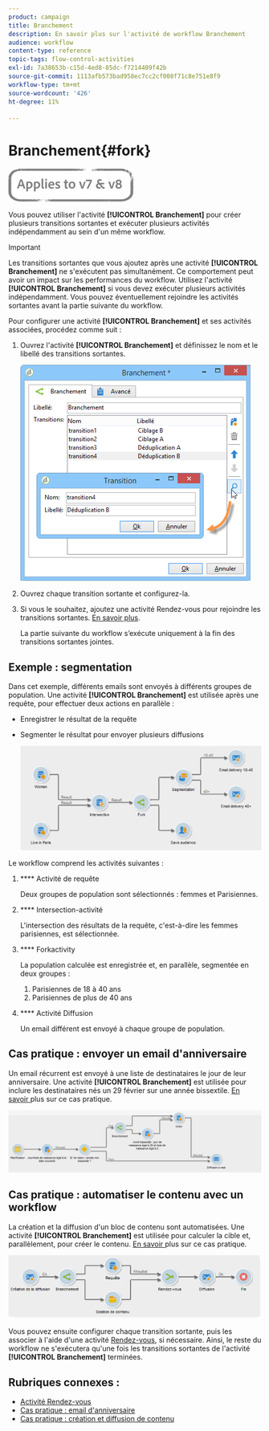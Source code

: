 ```yaml
---
product: campaign
title: Branchement
description: En savoir plus sur l'activité de workflow Branchement
audience: workflow
content-type: reference
topic-tags: flow-control-activities
exl-id: 7a38653b-c15d-4ed8-85dc-f7214409f42b
source-git-commit: 1113afb573bad958ec7cc2cf008f71c8e751e8f9
workflow-type: tm+mt
source-wordcount: '426'
ht-degree: 11%

---
```


# Branchement{#fork}

![](../../assets/common.svg)

Vous pouvez utiliser l&#39;activité **[!UICONTROL Branchement]** pour créer plusieurs transitions sortantes et exécuter plusieurs activités indépendamment au sein d&#39;un même workflow.

>[!IMPORTANT]
>
>Les transitions sortantes que vous ajoutez après une activité **[!UICONTROL Branchement]** ne s&#39;exécutent pas simultanément. Ce comportement peut avoir un impact sur les performances du workflow. Utilisez l&#39;activité **[!UICONTROL Branchement]** si vous devez exécuter plusieurs activités indépendamment. Vous pouvez éventuellement rejoindre les activités sortantes avant la partie suivante du workflow.

Pour configurer une activité **[!UICONTROL Branchement]** et ses activités associées, procédez comme suit :

1. Ouvrez l&#39;activité **[!UICONTROL Branchement]** et définissez le nom et le libellé des transitions sortantes.

   ![](assets/s_user_segmentation_fork.png)

1. Ouvrez chaque transition sortante et configurez-la.
1. Si vous le souhaitez, ajoutez une activité Rendez-vous pour rejoindre les transitions sortantes. [En savoir plus](and-join.md).

   La partie suivante du workflow s’exécute uniquement à la fin des transitions sortantes jointes.

## Exemple : segmentation

Dans cet exemple, différents emails sont envoyés à différents groupes de population. Une activité **[!UICONTROL Branchement]** est utilisée après une requête, pour effectuer deux actions en parallèle :

* Enregistrer le résultat de la requête
* Segmenter le résultat pour envoyer plusieurs diffusions

   ![L&#39;activité branchement suit l&#39;intersection de deux requêtes et précède une activité de mise à jour de liste et de partage.](assets/wkf_fork_example.png)

Le workflow comprend les activités suivantes :

1. **** Activité de requête

   Deux groupes de population sont sélectionnés : femmes et Parisiennes.

1. **** Intersection-activité

   L&#39;intersection des résultats de la requête, c&#39;est-à-dire les femmes parisiennes, est sélectionnée.

1. **** Forkactivity

   La population calculée est enregistrée et, en parallèle, segmentée en deux groupes :

   1. Parisiennes de 18 à 40 ans
   1. Parisiennes de plus de 40 ans

1. **** Activité Diffusion

   Un email différent est envoyé à chaque groupe de population.

## Cas pratique : envoyer un email d&#39;anniversaire

Un email récurrent est envoyé à une liste de destinataires le jour de leur anniversaire. Une activité **[!UICONTROL Branchement]** est utilisée pour inclure les destinataires nés un 29 février sur une année bissextile. [En savoir ](sending-a-birthday-email.md) plus sur ce cas pratique.

![L&#39;activité branchement suit une activité de test et précède deux activités de requête.](assets/birthday-workflow_usecase_1.png)

## Cas pratique : automatiser le contenu avec un workflow

La création et la diffusion d&#39;un bloc de contenu sont automatisées. Une activité **[!UICONTROL Branchement]** est utilisée pour calculer la cible et, parallèlement, pour créer le contenu. [En savoir ](../../delivery/using/automating-via-workflows.md#creating-the-delivery-and-its-content) plus sur ce cas pratique.

![L&#39;activité Branchement suit une activité de diffusion et précède une activité de requête et une activité de gestion de contenu, toutes deux reliées par une activité Rendez-vous .](../../delivery/using/assets/d_ncs_content_workflow10.png)

Vous pouvez ensuite configurer chaque transition sortante, puis les associer à l&#39;aide d&#39;une activité [Rendez-vous](and-join.md), si nécessaire. Ainsi, le reste du workflow ne s&#39;exécutera qu&#39;une fois les transitions sortantes de l&#39;activité **[!UICONTROL Branchement]** terminées.

## Rubriques connexes :

* [Activité Rendez-vous](and-join.md)
* [Cas pratique : email d&#39;anniversaire](sending-a-birthday-email.md)
* [Cas pratique : création et diffusion de contenu](../../delivery/using/automating-via-workflows.md#creating-the-delivery-and-its-content)